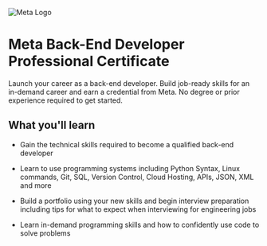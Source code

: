 ![Meta Logo](./assets/Metalogo_transparent.avif)

# Meta Back-End Developer Professional Certificate

Launch your career as a back-end developer. Build job-ready skills for an in-demand career and earn a credential from Meta. No degree or prior experience required to get started.

## What you'll learn

- Gain the technical skills required to become a qualified back-end developer

- Learn to use programming systems including Python Syntax, Linux commands, Git, SQL, Version Control, Cloud Hosting, APIs, JSON, XML and more

- Build a portfolio using your new skills and begin interview preparation including tips for what to expect when interviewing for engineering jobs

- Learn in-demand programming skills and how to confidently use code to solve problems
